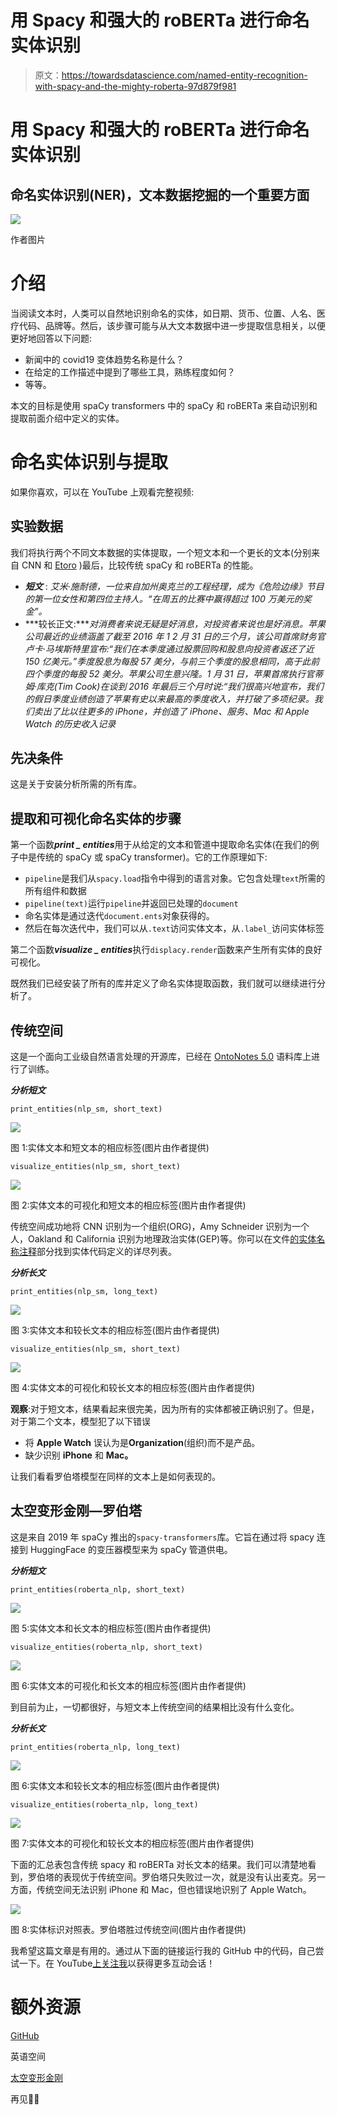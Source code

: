 # 用 Spacy 和强大的 roBERTa 进行命名实体识别

> 原文：<https://towardsdatascience.com/named-entity-recognition-with-spacy-and-the-mighty-roberta-97d879f981>

# 用 Spacy 和强大的 roBERTa 进行命名实体识别

## 命名实体识别(NER)，文本数据挖掘的一个重要方面

![](img/a5a1051d6654dd981e0dbb194665795d.png)

作者图片

# 介绍

当阅读文本时，人类可以自然地识别命名的实体，如日期、货币、位置、人名、医疗代码、品牌等。然后，该步骤可能与从大文本数据中进一步提取信息相关，以便更好地回答以下问题:

*   新闻中的 covid19 变体趋势名称是什么？
*   在给定的工作描述中提到了哪些工具，熟练程度如何？
*   等等。

本文的目标是使用 spaCy transformers 中的 spaCy 和 roBERTa 来自动识别和提取前面介绍中定义的实体。

# 命名实体识别与提取

如果你喜欢，可以在 YouTube 上观看完整视频:

## 实验数据

我们将执行两个不同文本数据的实体提取，一个短文本和一个更长的文本(分别来自 CNN 和 [Etoro](https://stocks.etoro.com/en/dynamic?symbol=aapl&gc=stocks&gclid=Cj0KCQiAieWOBhCYARIsANcOw0wukvjrvjE89sMrm8z17zXjVxPMhNQJ0l2_aJu3SS0yMrVOb53_EjMaAqLkEALw_wcB&gclid=Cj0KCQiAieWOBhCYARIsANcOw0wukvjrvjE89sMrm8z17zXjVxPMhNQJ0l2_aJu3SS0yMrVOb53_EjMaAqLkEALw_wcB&utm_medium=SEM&utm_source=35552&utm_content=0&utm_serial=CAMP_13173467172%7CAG_126138830561%7CCP_ZeroStocks_%7CKW_Trading%20aapl%20stocks_MT_e&utm_campaign=CAMP_13173467172%7CAG_126138830561%7CCP_ZeroStocks_%7CKW_Trading%20aapl%20stocks_MT_e&utm_term=&cq_src=google_ads&cq_cmp=13173467172&cq_term=trading%20aapl%20stocks&cq_plac=&cq_net=g&cq_plt=gp) )最后，比较传统 spaCy 和 roBERTa 的性能。

*   ***短文*** : *艾米·施耐德，一位来自加州奥克兰的工程经理，成为《危险边缘》节目的第一位女性和第四位主持人。“在周五的比赛中赢得超过 100 万美元的奖金”。*
*   ***较长正文:****对消费者来说无疑是好消息，对投资者来说也是好消息。苹果公司最近的业绩涵盖了截至 2016 年 1 2 月 31 日的三个月，该公司首席财务官卢卡·马埃斯特里宣布:“我们在本季度通过股票回购和股息向投资者返还了近 150 亿美元。”季度股息为每股 57 美分，与前三个季度的股息相同，高于此前四个季度的每股 52 美分。苹果公司生意兴隆。1 月 31 日，苹果首席执行官蒂姆·库克(Tim Cook)在谈到 2016 年最后三个月时说:“我们很高兴地宣布，我们的假日季度业绩创造了苹果有史以来最高的季度收入，并打破了多项纪录。我们卖出了比以往更多的 iPhone，并创造了 iPhone、服务、Mac 和 Apple Watch 的历史收入记录*

## 先决条件

这是关于安装分析所需的所有库。

## 提取和可视化命名实体的步骤

第一个函数***print _ entities***用于从给定的文本和管道中提取命名实体(在我们的例子中是传统的 spaCy 或 spaCy transformer)。它的工作原理如下:

*   `pipeline`是我们从`spacy.load`指令中得到的语言对象。它包含处理`text`所需的所有组件和数据
*   `pipeline(text)`运行`pipeline`并返回已处理的`document`
*   命名实体是通过迭代`document.ents`对象获得的。
*   然后在每次迭代中，我们可以从`.text`访问实体文本，从`.label_`访问实体标签

第二个函数***visualize _ entities***执行`displacy.render`函数来产生所有实体的良好可视化。

既然我们已经安装了所有的库并定义了命名实体提取函数，我们就可以继续进行分析了。

## 传统空间

这是一个面向工业级自然语言处理的开源库，已经在 [OntoNotes 5.0](https://catalog.ldc.upenn.edu/LDC2013T19) 语料库上进行了训练。

***分析短文***

```
print_entities(nlp_sm, short_text)
```

![](img/a3b5a241f91bce0d7e24e79c341ca986.png)

图 1:实体文本和短文本的相应标签(图片由作者提供)

```
visualize_entities(nlp_sm, short_text)
```

![](img/9cde2e9f9f85bfa1ceac9a04aebc91d9.png)

图 2:实体文本的可视化和短文本的相应标签(图片由作者提供)

传统空间成功地将 CNN 识别为一个组织(ORG)，Amy Schneider 识别为一个人，Oakland 和 California 识别为地理政治实体(GEP)等。你可以在文件[的](https://catalog.ldc.upenn.edu/docs/LDC2013T19/OntoNotes-Release-5.0.pdf)[实体名称注释](https://catalog.ldc.upenn.edu/docs/LDC2013T19/OntoNotes-Release-5.0.pdf)部分找到实体代码定义的详尽列表。

***分析长文***

```
print_entities(nlp_sm, long_text)
```

![](img/6b607391436bfa486c776310bb7b7663.png)

图 3:实体文本和较长文本的相应标签(图片由作者提供)

```
visualize_entities(nlp_sm, short_text)
```

![](img/3662596e37482c0f14ded9c0769a19f3.png)

图 4:实体文本的可视化和较长文本的相应标签(图片由作者提供)

**观察**:对于短文本，结果看起来很完美，因为所有的实体都被正确识别了。但是，对于第二个文本，模型犯了以下错误

*   将 **Apple Watch** 误认为是**Organization**(组织)而不是产品。
*   缺少识别 **iPhone** 和 **Mac。**

让我们看看罗伯塔模型在同样的文本上是如何表现的。

## 太空变形金刚—罗伯塔

这是来自 2019 年 spaCy 推出的`spacy-transformers`库。它旨在通过将 spacy 连接到 HuggingFace 的变压器模型来为 spaCy 管道供电。

***分析短文***

```
print_entities(roberta_nlp, short_text)
```

![](img/c4a642ffcc5dd309f5d11c48fc710c6f.png)

图 5:实体文本和长文本的相应标签(图片由作者提供)

```
visualize_entities(roberta_nlp, short_text)
```

![](img/08eadadcb20bb8beeedc1e2fd0b14f61.png)

图 6:实体文本的可视化和长文本的相应标签(图片由作者提供)

到目前为止，一切都很好，与短文本上传统空间的结果相比没有什么变化。

***分析长文***

```
print_entities(roberta_nlp, long_text)
```

![](img/ba9ddc8b006f28431930eb02b74f3b02.png)

图 6:实体文本和较长文本的相应标签(图片由作者提供)

```
visualize_entities(roberta_nlp, long_text)
```

![](img/b6cb8c96232578e3974292d42eddb905.png)

图 7:实体文本的可视化和较长文本的相应标签(图片由作者提供)

下面的汇总表包含传统 spacy 和 roBERTa 对长文本的结果。我们可以清楚地看到，罗伯塔的表现优于传统空间。罗伯塔只失败过一次，就是没有认出麦克。另一方面，传统空间无法识别 iPhone 和 Mac，但也错误地识别了 Apple Watch。

![](img/f6344526de0af8ab7b16d35519c5c472.png)

图 8:实体标识对照表。罗伯塔胜过传统空间(图片由作者提供)

我希望这篇文章是有用的。通过从下面的链接运行我的 GitHub 中的代码，自己尝试一下。在 YouTube[上关注我](https://www.youtube.com/channel/UC9xKdy8cz6ZuJU5FTNtM_pQ)以获得更多互动会话！

# 额外资源

[GitHub](https://github.com/keitazoumana/Named-Entity-Recognition)

英语空间

[太空变形金刚](https://pythonrepo.com/repo/explosion-spacy-transformers-python-natural-language-processing)

再见🏃🏾